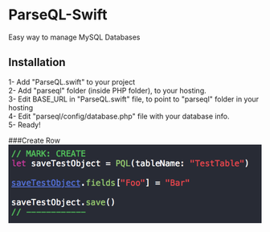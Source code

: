 # ParseQL-Swift
Easy way to manage MySQL Databases

## Installation
1- Add "ParseQL.swift" to your project<br>
2- Add "parseql" folder (inside PHP folder), to your hosting.<br>
3- Edit BASE_URL in "ParseQL.swift" file, to point to "parseql" folder in your hosting<br>
4- Edit "parseql/config/database.php" file with your database info.<br>
5- Ready!<br>

###Create Row
![Alt text](Images/CodeCreate.png?raw=true "Create")
